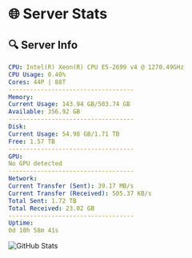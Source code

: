 # 🌐 Server Stats
## 🔍 Server Info
```yaml
CPU: Intel(R) Xeon(R) CPU E5-2699 v4 @ 1270.49GHz
CPU Usage: 0.40%
Cores: 44P | 88T
-----------------------------------
Memory:
Current Usage: 143.94 GB/503.74 GB
Available: 356.92 GB
-----------------------------------
Disk:
Current Usage: 54.98 GB/1.71 TB
Free: 1.57 TB
-----------------------------------
GPU:
No GPU detected
-----------------------------------
Network:
Current Transfer (Sent): 39.17 MB/s
Current Transfer (Received): 505.37 KB/s
Total Sent: 1.72 TB
Total Received: 23.02 GB
-----------------------------------
Uptime:
0d 10h 58m 41s
```
![GitHub Stats](https://img.shields.io/badge/Updated-2025-03-08_08:21:30-blue)